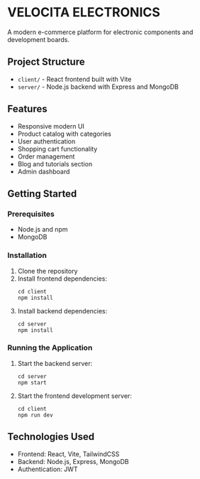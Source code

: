 # VELOCITA ELECTRONICS

A modern e-commerce platform for electronic components and development boards.

## Project Structure

- `client/` - React frontend built with Vite
- `server/` - Node.js backend with Express and MongoDB

## Features

- Responsive modern UI
- Product catalog with categories
- User authentication
- Shopping cart functionality
- Order management
- Blog and tutorials section
- Admin dashboard

## Getting Started

### Prerequisites

- Node.js and npm
- MongoDB

### Installation

1. Clone the repository
2. Install frontend dependencies:
   ```
   cd client
   npm install
   ```
3. Install backend dependencies:
   ```
   cd server
   npm install
   ```

### Running the Application

1. Start the backend server:
   ```
   cd server
   npm start
   ```
2. Start the frontend development server:
   ```
   cd client
   npm run dev
   ```

## Technologies Used

- Frontend: React, Vite, TailwindCSS
- Backend: Node.js, Express, MongoDB
- Authentication: JWT
